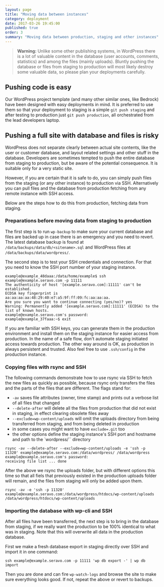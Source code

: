 ```yaml
---
layout: page
title: "Moving data between instances"
category: deployment
date: 2017-03-26 19:45:00
published: true
order: 3
summary: "Moving data between production, staging and other instances"
---
```


> **Warning:** Unlike some other publishing systems, in WordPress there is a lot of valuable content in the database (user accounts, comments, statistics) and among the files (mainly uploads). Bluntly pushing the database or files from staging to production will most likely destroy some valuable data, so please plan your deployments carefully.

## Pushing code is easy

Our WordPress project template (and many other similar ones, like Bedrock) have been designed with easy deployments in mind. It is preferred to use them so that your deployment to staging is a simple `git push staging` and after testing to production just `git push production`, all orchestrated from the lead developers laptop.

## Pushing a full site with database and files is risky

WordPress does not separate clearly between actual site contents, like the user or customer database, and layout related settings and other stuff in the database. Developers are sometimes tempted to push the entire database from staging to production, but be aware of the potential consequence. It is suitable only for a very static site.

However, if you are certain that it is safe to do, you can simply push files from the staging (or any other instance) to production via SSH. Alternatively you can pull files and the database from production fetching from any remote instance with SSH access.

Below are the steps how to do this from production, fetching data from staging.

### Preparations before moving data from staging to production

The first step is to run `wp-backup` to make sure your current database and files are backed up in case there is an emergency and you need to revert. The latest database backup is found at `/data/backups/data/db/<sitename>.sql` and WordPress files at `/data/backups/data/wordpress/`.

The second step is to test your SSH credentials and connection. For that you need to know the SSH port number of your staging instance.

```
example@example_48daaa:/data/home/example$ ssh example@example.seravo.com -p 11111
The authenticity of host '[example.seravo.com]:11111' can't be established.
ECDSA key fingerprint is aa:aa:aa:aa:48:29:40:e7:a5:9f:ff:09:fc:aa:aa:aa.
Are you sure you want to continue connecting (yes/no)? yes
Warning: Permanently added '[example.seravo.com]:11111' (ECDSA) to the list of known hosts.
example@example.seravo.com's password:
example@example_37faaa:~$ exit
```

If you are familiar with SSH keys, you can generate them in the production environment and install them on the staging instance for easier access from production. In the name of a safe flow, don't automate staging initiated access towards production. The other way around is OK, as production in always persistent and trusted. Also feel free to use `.ssh/config` in the production instance.

### Copying files with rsync and SSH

The following commands demonstrate how to use rsync via SSH to fetch the new files as quickly as possible, because rsync only transfers the files and the parts of the files that are different. The flags stand for:

* `-av` saves file attributes (owner, time stamp) and prints out a verbose list of all files that changed
* `--delete-after` will delete all the files from production that did not exist in staging, in effect clearing obsolete files away
* `--exclude=wp-content/uploads` will omit the uploads directory from being transferred from staging, and from being deleted in production
*  in some cases you might want to have `exclude=.git` too
*  the other options define the staging instance's SSH port and hostname and path to the `wordpress/`` directory

```
rsync -av --delete-after --exclude=wp-content/uploads -e 'ssh -p 11320' example@example.seravo.com:/data/wordpress/ /data/wordpress
example@example.seravo.com's password:
receiving file list ... done
```

After the above we rsync the uploads folder, but with different options this time so that all fiels that previously existed in the production uploads folder will remain, and the files from staging will only be added upon them.

```
rsync -av -e 'ssh -p 11320' example@example.seravo.com:/data/wordpress/htdocs/wp-content/uploads /data/wordpress/htdocs/wp-content/uploads
```

### Importing the database with wp-cli and SSH

After all files have been transferred, the next step is to bring in the database from staging, if we really want the production to be 100% identical to what was in staging. Note that this will overwrite all data in the production database.

First we make a fresh database export in staging directly over SSH and import it in one command:

```
ssh example@example.seravo.com -p 11111 'wp db export -' | wp db import
```

Then you are done and can fire `wp-watch-logs` and browse the site to make sure everything looks good. If not, repeat the above or revert to backups.
